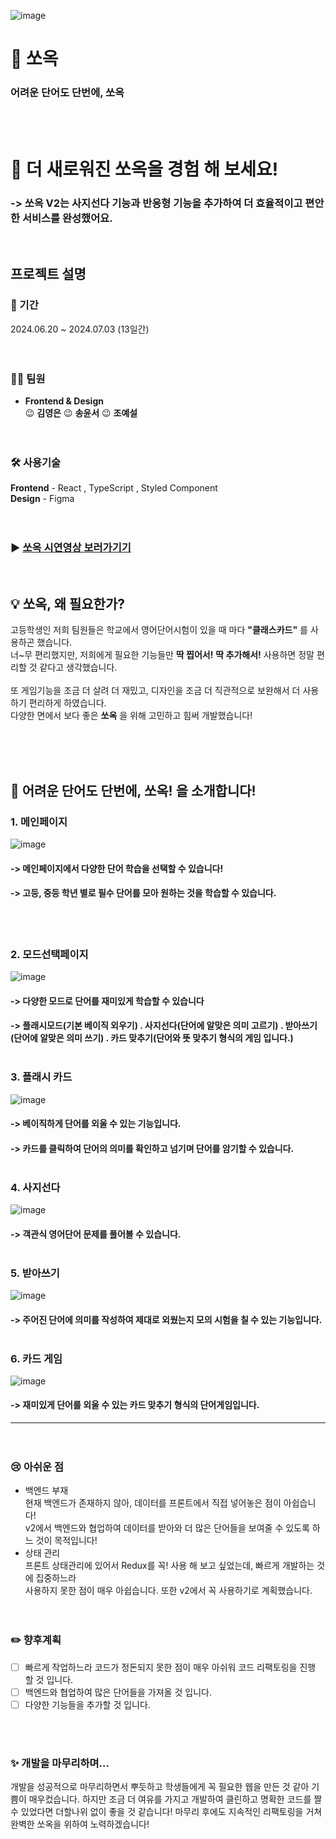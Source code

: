 ![image](https://github.com/songkimye/Sso-ok/assets/128370837/25fe9d6a-64f5-462b-8dee-b4241e3561b1)

# 🩵 쏘옥
### 어려운 단어도 단번에, 쏘옥

<br><br>

# 🥳 더 새로워진 쏘옥을 경험 해 보세요!
### -> 쏘옥 V2는 **사지선다** 기능과 **반응형** 기능을 추가하여 더 효율적이고 편안한 서비스를 완성했어요. 

<BR>

## 프로젝트 설명
### 📆 기간
2024.06.20 ~ 2024.07.03 (13일간)

ㅤ

### 🙋‍♀️ 팀원
- **Frontend & Design** <br>
    😉 **김영은**
    😉 **송윤서**
    😉 **조예설**
  
ㅤ

### 🛠️ 사용기술
**Frontend** - React , TypeScript , Styled Component <br>
**Design** - Figma

ㅤ

### ▶️ [쏘옥 시연영상 보러가기기](https://youtu.be/iLaA55CUH0o)
<br>

## 💡 쏘옥, 왜 필요한가? 
고등학생인 저희 팀원들은 학교에서 영어단어시험이 있을 때 마다 **"클래스카드"** 를 사용하곤 했습니다. <br>
너~무 편리했지만, 저희에게 필요한 기능들만 **딱 찝어서!** **딱 추가해서!** 사용하면 정말 편리할 것 같다고 생각했습니다. <br>
<br>
또 게임기능을 조금 더 살려 더 재밌고, 디자인을 조금 더 직관적으로 보완해서 더 사용하기 편리하게 하였습니다. <br>
다양한 면에서 보다 좋은 **쏘옥** 을 위해 고민하고 힘써 개발했습니다!<br>

<br>

ㅤ

## 🚀 어려운 단어도 단번에, 쏘옥! 을 소개합니다!
### 1. 메인페이지
![image](https://github.com/songkimye/Sso-ok/assets/128370837/31120327-58da-4a18-a902-b2e427f83a7e)
#### -> 메인페이지에서 다양한 단어 학습을 선택할 수 있습니다! <br>
#### -> 고등, 중등 학년 별로 필수 단어를 모아 원하는 것을 학습할 수 있습니다.
<br><br>

### 2. 모드선택페이지
![image](https://github.com/songkimye/Sso-ok/assets/128370837/af24dbab-ff53-446a-a967-7446ded72d73)
#### -> 다양한 모드로 단어를 재미있게 학습할 수 있습니다 <br>
#### -> 플래시모드(기본 베이직 외우기) . 사지선다(단어에 알맞은 의미 고르기) . 받아쓰기(단어에 알맞은 의미 쓰기) . 카드 맞추기(단어와 뜻 맞추기 형식의 게임 입니다.) <br><br>

### 3. 플래시 카드
![image](https://github.com/SSO-OK/Ssook/assets/128370837/6c38877b-8762-4252-aa78-41f923910994)
#### -> 베이직하게 단어를 외울 수 있는 기능입니다.
#### -> 카드를 클릭하여 단어의 의미를 확인하고 넘기며 단어를 암기할 수 있습니다.  <br><br>

### 4. 사지선다
![image](https://github.com/SSO-OK/Ssook/assets/128370837/8d8f69ad-e81e-4b8b-8659-b4ee71d05b97)
#### -> 객관식 영어단어 문제를 풀어볼 수 있습니다. <br><br>


### 5. 받아쓰기
![image](https://github.com/SSO-OK/Ssook/assets/128370837/3c2f04e6-25be-4454-8ddf-e9ef517f7963)
#### -> 주어진 단어에 의미를 작성하여 제대로 외웠는지 모의 시험을 칠 수 있는 기능입니다. <br><br>


### 6. 카드 게임
![image](https://github.com/SSO-OK/Ssook/assets/128370837/ade5eaf9-22ff-4031-ae0f-033f23a6d381)
#### -> 재미있게 단어를 외울 수 있는 카드 맞추기 형식의 단어게임입니다. 




------------

ㅤ

### 😢 아쉬운 점
- 백엔드 부재 <br>
      현재 백엔드가 존재하지 않아, 데이터를 프론트에서 직접 넣어놓은 점이 아쉽습니다! <br>
      v2에서 백엔드와 협업하여 데이터를 받아와 더 많은 단어들을 보여줄 수 있도록 하느 것이 목적입니다! <br>
- 상태 관리 <br>
      프론트 상태관리에 있어서 Redux를 꼭! 사용 해 보고 싶었는데, 빠르게 개발하는 것에 집중하느라 <br>
      사용하지 못한 점이 매우 아쉽습니다. 또한 v2에서 꼭 사용하기로 계획했습니다.

ㅤ
### ✏️ 향후계획
- [ ] 빠르게 작업하느라 코드가 정돈되지 못한 점이 매우 아쉬워 코드 리팩토링을 진행 할 것 입니다.
- [ ] 백엔드와 협업하여 많은 단어들을 가져올 것 입니다.
- [ ] 다양한 기능들을 추가할 것 입니다.

<br><br>

### ✨ 개발을 마무리하며...
개발을 성공적으로 마무리하면서 뿌듯하고 학생들에게 꼭 필요한 웹을 만든 것 같아 기쁨이 매우컸습니다.
하지만 조금 더 여유를 가지고 개발하여 클린하고 명확한 코드를 짤 수 있었다면 더할나위 없이 좋을 것 같습니다!
마무리 후에도 지속적인 리팩토링을 거쳐 완벽한 쏘옥을 위하여 노력하겠습니다!

